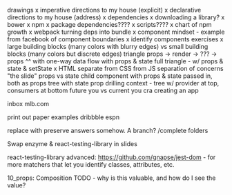 drawings
x  imperative directions to my house (explicit)
x  declarative directions to my house (address)
x  dependencies
x    downloading a library?
x    bower
x    npm
x    package dependencies????
x    scripts????
x    chart of npm growth
x  webpack turning deps into bundle
x  component mindset - example from facebook of component boundaries
x  identify components exercises
x  large building blocks (many colors with blurry edges) vs small building blocks (many colors but discrete edges)
  triangle
    props -> render -> ??? -> props
    ^^ with one-way data flow
    with props & state
    full triangle - w/ props & state & setState
x  HTML separate from CSS from JS
  separation of concerns "the slide"
  props vs state
  child component with props & state passed in, both as props
  tree with state
  prop drilling
  context - tree w/ provider at top, consumers at bottom
  future you vs current you
  cra creating an app

  inbox
  mlb.com

print out paper examples
  dribbble
  espn


replace <ExerciseFinished> with <Exercise>
  preserve answers somehow. A branch?
    /complete folders

Swap enzyme & react-testing-library in slides

react-testing-library advanced: 
  https://github.com/gnapse/jest-dom - for more matchers that let you identify classes, attributes, etc.


10_props:
  Composition
    TODO - why is this valuable, and how do I see the value?
